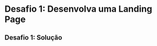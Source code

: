 <h1 align="left"> Desafio 1: Desenvolva uma Landing Page</h1>

<h2 align="left"> Desafio 1: Solução</h2>

